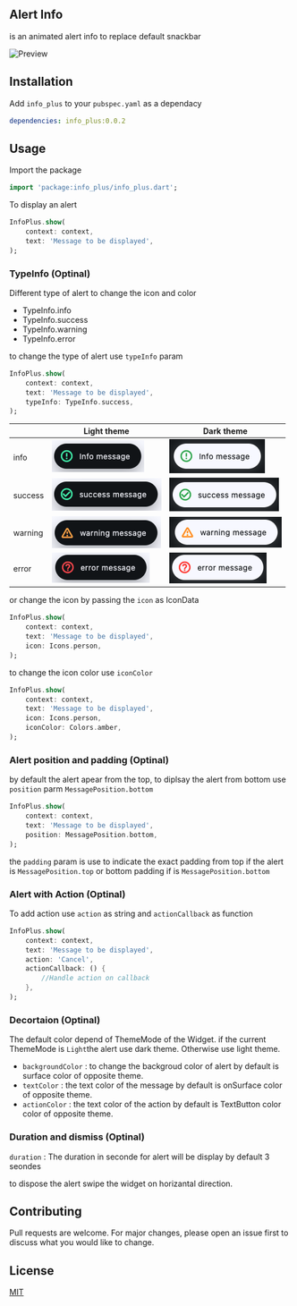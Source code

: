 ## Alert Info

is an animated alert info to replace default snackbar

![Preview](example/assets/alert_pro_screen.gif)

## Installation

Add `info_plus` to your `pubspec.yaml` as a dependacy

```yaml
dependencies: info_plus:0.0.2
```

## Usage

Import the package

```dart
import 'package:info_plus/info_plus.dart';
```

To display an alert

```dart
InfoPlus.show(
    context: context,
    text: 'Message to be displayed',
);
```

### TypeInfo (Optinal)

Different type of alert to change the icon and color

- TypeInfo.info
- TypeInfo.success
- TypeInfo.warning
- TypeInfo.error

to change the type of alert use `typeInfo` param

```dart
InfoPlus.show(
    context: context,
    text: 'Message to be displayed',
    typeInfo: TypeInfo.success,
);
```

|         | Light theme                                        | Dark theme                                        |
| ------- |----------------------------------------------------|---------------------------------------------------|
| info    | ![Preview](example/assets/info_plus_light.png)     | ![Preview](example/assets/info_plus_dark.png)     |
| success | ![Preview](example/assets/info_success_light.png) | ![Preview](example/assets/info_success_dark.png)  |
| warning | ![Preview](example/assets/info_warning_light.png) | ![Preview](example/assets/info_warning_dark.png) |
| error   | ![Preview](example/assets/info_error_light.png)   | ![Preview](example/assets/info_error_dark.png)   |

or change the icon by passing the `icon` as IconData

```dart
InfoPlus.show(
    context: context,
    text: 'Message to be displayed',
    icon: Icons.person,
);
```

to change the icon color use `iconColor`

```dart
InfoPlus.show(
    context: context,
    text: 'Message to be displayed',
    icon: Icons.person,
    iconColor: Colors.amber,
);
```

### Alert position and padding (Optinal)

by default the alert apear from the top, to diplsay the alert from bottom use `position` parm `MessagePosition.bottom`

```dart
InfoPlus.show(
    context: context,
    text: 'Message to be displayed',
    position: MessagePosition.bottom,
);
```

the `padding` param is use to indicate the exact padding from top if the alert is `MessagePosition.top` or bottom padding if is `MessagePosition.bottom`

### Alert with Action (Optinal)

To add action use `action` as string and `actionCallback` as function

```dart
InfoPlus.show(
    context: context,
    text: 'Message to be displayed',
    action: 'Cancel',
    actionCallback: () {
        //Handle action on callback
    },
);
```

### Decortaion (Optinal)

The default color depend of ThemeMode of the Widget.
if the current ThemeMode is `Light`the alert use dark theme. Otherwise use light theme.

- `backgroundColor` : to change the backgroud color of alert by default is surface color of opposite theme.
- `textColor` : the text color of the message by default is onSurface color of opposite theme.
- `actionColor` : the text color of the action by default is TextButton color color of opposite theme.

### Duration and dismiss (Optinal)

`duration` : The duration in seconde for alert will be display by default 3 seondes

to dispose the alert swipe the widget on horizantal direction.

## Contributing

Pull requests are welcome. For major changes, please open an issue first
to discuss what you would like to change.

## License

[MIT](https://choosealicense.com/licenses/mit/)
